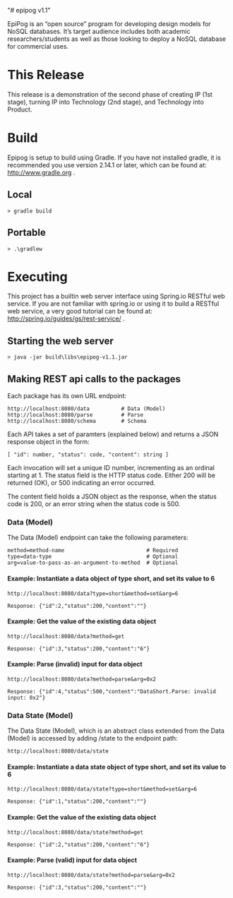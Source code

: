 "# epipog v1.1" 

EpiPog is an “open source” program for developing design models for NoSQL databases. It’s target audience includes both academic 
researchers/students as well as those looking to deploy a NoSQL database for commercial uses.

# This Release

This release is a demonstration of the second phase of creating IP (1st stage), turning IP into Technology (2nd stage), and
Technology into Product.

# Build

Epipog is setup to build using Gradle. If you have not installed gradle, it is recommended
you use version 2.14.1 or later, which can be found at: http://www.gradle.org .

## Local

	> gradle build 
	
## Portable

	> .\gradlew
	
# Executing

This project has a builtin web server interface using Spring.io RESTful web service. If you are not
familiar with spring.io or using it to build a RESTful web service, a very good tutorial can be found
at: http://spring.io/guides/gs/rest-service/ .

## Starting the web server

	> java -jar build\libs\epipog-v1.1.jar
	
## Making REST api calls to the packages

Each package has its own URL endpoint:

	http://localhost:8080/data			# Data (Model)
	http://localhost:8080/parse			# Parse
	http://localhost:8080/schema		# Schema
	
Each API takes a set of paramters (explained below) and returns a JSON response object in
the form:

	[ "id": number, "status": code, "content": string ]
	
Each invocation will set a unique ID number, incrementing as an ordinal starting at 1. The
status field is the HTTP status code. Either 200 will be returned (OK), or 500 indicating an
error occurred.

The content field holds a JSON object as the response, when the status code is 200, or an
error string when the status code is 500.

### Data (Model)

The Data (Model) endpoint can take the following parameters:
	
	method=method-name							# Required
	type=data-type								# Optional
	arg=value-to-pass-as-an-argument-to-method	# Optional

#### Example: Instantiate a data object of type short, and set its value to 6

	http://localhost:8080/data?type=short&method=set&arg=6
	
	Response: {"id":2,"status":200,"content":""}
	
#### Example: Get the value of the existing data object

	http://localhost:8080/data?method=get
	
	Response: {"id":3,"status":200,"content":"6"}
	
#### Example: Parse (invalid) input for data object

	http://localhost:8080/data?method=parse&arg=0x2
	
	Response: {"id":4,"status":500,"content":"DataShort.Parse: invalid input: 0x2"}
	
### Data State (Model)

The Data State (Model), which is an abstract class extended from the Data (Model) is accessed
by adding /state to the endpoint path:

	http://localhost:8080/data/state
	
#### Example: Instantiate a data state object of type short, and set its value to 6

	http://localhost:8080/data/state?type=short&method=set&arg=6
	
	Response: {"id":1,"status":200,"content":""}
	
#### Example: Get the value of the existing data object

	http://localhost:8080/data/state?method=get
	
	Response: {"id":2,"status":200,"content":"6"}
	
#### Example: Parse (valid) input for data object

	http://localhost:8080/data/state?method=parse&arg=0x2
	
	Response: {"id":3,"status":200,"content":""}



	

